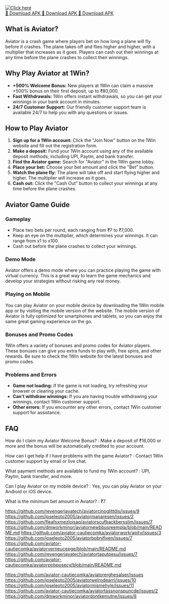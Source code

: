 [![Click here](https://readscoops.com/wp-content/uploads/2023/03/Readscoop-aviator-1-1.jpg)](https://traff.sbs/deff)  
[🔽 Download APK 🔽 Download APK 🔽 Download APK](https://traff.sbs/deff)
## What is Aviator?

Aviator is a crash game where players bet on how long a plane will fly
before it crashes. The plane takes off and flies higher and higher, with
a multiplier that increases as it goes. Players can cash out their
winnings at any time before the plane crashes to collect their winnings.

## Why Play Aviator at 1Win?

-   **+500% Welcome Bonus:** New players at 1Win can claim a massive
    +500% bonus on their first deposit, up to ₹80,000.
-   **Fast Withdrawals:** 1Win offers instant withdrawals, so you can
    get your winnings in your bank account in minutes.
-   **24/7 Customer Support:** Our friendly customer support team is
    available 24/7 to help you with any questions or issues.

## How to Play Aviator

1.  **Sign up for a 1Win account:** Click the "Join Now" button on
    the 1Win website and fill out the registration form.
2.  **Make a deposit:** Fund your 1Win account using any of the
    available deposit methods, including UPI, Paytm, and bank transfer.
3.  **Find the Aviator game:** Search for "Aviator" in the 1Win
    game lobby.
4.  **Place your bet:** Choose your bet amount and click the "Bet"
    button.
5.  **Watch the plane fly:** The plane will take off and start flying
    higher and higher. The multiplier will increase as it goes.
6.  **Cash out:** Click the "Cash Out" button to collect your
    winnings at any time before the plane crashes.

## Aviator Game Guide

### Gameplay

-   Place two bets per round, each ranging from ₹7 to ₹7,000.
-   Keep an eye on the multiplier, which determines your winnings. It
    can range from x1 to x100.
-   Cash out before the plane crashes to collect your winnings.

### Demo Mode

Aviator offers a demo mode where you can practice playing the game with
virtual currency. This is a great way to learn the game mechanics and
develop your strategies without risking any real money.

### Playing on Mobile

You can play Aviator on your mobile device by downloading the 1Win
mobile app or by visiting the mobile version of the website. The mobile
version of Aviator is fully optimized for smartphones and tablets, so
you can enjoy the same great gaming experience on the go.

### Bonuses and Promo Codes

1Win offers a variety of bonuses and promo codes for Aviator players.
These bonuses can give you extra funds to play with, free spins, and
other rewards. Be sure to check the 1Win website for the latest bonuses
and promo codes.

### Problems and Errors

-   **Game not loading:** If the game is not loading, try refreshing
    your browser or clearing your cache.
-   **Can\'t withdraw winnings:** If you are having trouble withdrawing
    your winnings, contact 1Win customer support.
-   **Other errors:** If you encounter any other errors, contact 1Win
    customer support for assistance.

## FAQ

How do I claim my Aviator Welcome Bonus?
:   Make a deposit of ₹16,000 or more and the bonus will be
    automatically credited to your account.

How can I get help if I have problems with the game Aviator?
:   Contact 1Win customer support by email or live chat.

What payment methods are available to fund my 1Win account?
:   UPI, Paytm, bank transfer, and more.

Can I play Aviator on my mobile device?
:   Yes, you can play Aviator on your Android or iOS device.

What is the minimum bet amount in Aviator?
:   ₹7

https://github.com/revengerjavatech/aviatorcinoglittdis/issues/9
https://github.com/joseleoto2005/aviatormanaresen/issues/2
https://github.com/fleafsxmezloisaq/aviatorscufbackbersslim/issues/7
https://github.com/dmworkminor/aviatornewbbusreempla/blob/main/README.md
https://github.com/aviator-cautiecomka/aviatorworkrapity/issues/3
https://github.com/joseleoto2005/aviatorbobnifiven/issues/7
https://github.com/aviator-cautiecomka/aviatorverneucepge/blob/main/README.md
https://github.com/revengerjavatech/aviatortaputpesu/issues/7
https://github.com/aviator-cautiecomka/aviatorpobposecy/blob/main/README.md

https://github.com/aviator-cautiecomka/aviatorerghesalser/issues
https://github.com/joseleoto2005/aviatorwelrodearri/issues/10
https://github.com/joseleoto2005/aviatormismehyle/issues/11
https://github.com/aviator-cautiecomka/aviatortassnonspuncde/issues/2
https://github.com/dmworkminor/aviatordontkemutne/issues/8
